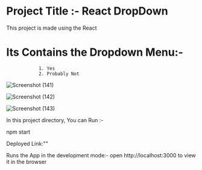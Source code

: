 # Project Title :- React DropDown 

This project is made using the React 

# Its Contains the Dropdown Menu:-
                1. Yes
                2. Probably Not


![Screenshot (141)](https://github.com/prajapatipappu/reactdropdown/assets/87602146/9c11d076-d82d-4a5a-9da7-8050927260ee)

![Screenshot (142)](https://github.com/prajapatipappu/reactdropdown/assets/87602146/fb2ab62a-fc74-4648-8680-c37260fd75e4)

![Screenshot (143)](https://github.com/prajapatipappu/reactdropdown/assets/87602146/831e1c0a-9c59-4eb2-b77e-1e27845ffca5)


 In this project directory, You can Run :-

npm start

Deployed Link:""

Runs the App in the development mode:- 
open http://localhost:3000 to view it in the browser

